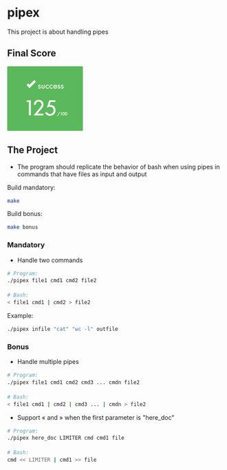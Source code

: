 # pipex

This project is about handling pipes

## Final Score

<img height=150px src=https://github.com/erick-medeiros/guide42/blob/main/grade/grade_125_100.png alt="eandre-f score"/>

## The Project

* The program should replicate the behavior of bash when using pipes in commands that have files as input and output

Build mandatory:

```bash
make
```

Build bonus:

```bash
make bonus
```

### Mandatory

* Handle two commands

```bash
# Program:
./pipex file1 cmd1 cmd2 file2

# Bash:
< file1 cmd1 | cmd2 > file2
```

Example:

```bash
./pipex infile "cat" "wc -l" outfile
```

### Bonus

* Handle multiple pipes

```bash
# Program:
./pipex file1 cmd1 cmd2 cmd3 ... cmdn file2

# Bash:
< file1 cmd1 | cmd2 | cmd3 ... | cmdn > file2
```

* Support « and » when the first parameter is "here_doc"

```bash
# Program:
./pipex here_doc LIMITER cmd cmd1 file

# Bash:
cmd << LIMITER | cmd1 >> file
```
